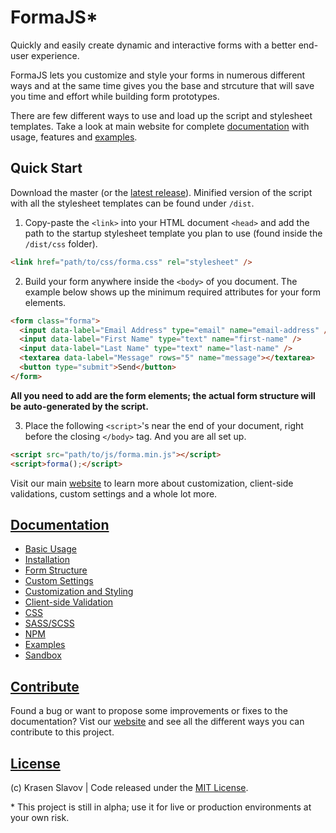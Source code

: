# FormaJS*

Quickly and easily create dynamic and interactive forms with a better end-user experience.

FormaJS lets you customize and style your forms in numerous different ways and at the same time gives you the base and strcuture that will save you time and effort while building form prototypes.

There are few different ways to use and load up the script and stylesheet templates. Take a look at main website for complete [documentation](https://formajs.com/index.html) with usage, features and [examples](https://formajs.com/examples/index.html).

## Quick Start

Download the master (or the [latest release](https://github.com/krasenslavov/formajs/releases)). Minified version of the script with all the stylesheet templates can be found under `/dist`.

1. Copy-paste the `<link>` into your HTML document `<head>` and add the path to the startup stylesheet template you plan to use (found inside the `/dist/css` folder).

```html
<link href="path/to/css/forma.css" rel="stylesheet" />
```

2. Build your form anywhere inside the `<body>` of you document. The example below shows up the minimum required attributes for your form elements.

```html
<form class="forma">
  <input data-label="Email Address" type="email" name="email-address" />
  <input data-label="First Name" type="text" name="first-name" />
  <input data-label="Last Name" type="text" name="last-name" />
  <textarea data-label="Message" rows="5" name="message"></textarea>
  <button type="submit">Send</button>
</form>
```

**All you need to add are the form elements; the actual form structure will be auto-generated by the script.**

3. Place the following `<script>`'s near the end of your document, right before the closing `</body>` tag. And you are all set up.

```html
<script src="path/to/js/forma.min.js"></script>
<script>forma();</script>
```

Visit our main [website](https://formajs.com/) to learn more about customization, client-side validations, custom settings and a whole lot more.

## [Documentation](https://formajs.com/)

* [Basic Usage](https://formajs.com/index.html)
* [Installation](https://formajs.com/index.html#installation)
* [Form Structure](https://formajs.com/index.html#structure)
* [Custom Settings](https://formajs.com/index.html#settings)
* [Customization and Styling](https://formajs.com/index.html#styling)
* [Client-side Validation](https://formajs.com/index.html#validation)
* [CSS](https://formajs.com/css/index.html)
* [SASS/SCSS](https://formajs.com/scss.html)
* [NPM](https://formajs.com/npm.html)
* [Examples](https://formajs.com/examples/index.html)
* [Sandbox](https://formajs.com/sandbox.html)

## [Contribute](https://formajs.com/index.html#contribute)

Found a bug or want to propose some improvements or fixes to the documentation? Vist our [website](https://formajs.com/index.html#contribute) and see all the different ways you can contribute to this project.

## [License](https://formajs.com/index.html#license)

(c) Krasen Slavov | Code released under the [MIT License](https://opensource.org/licenses/MIT).

\* This project is still in alpha; use it for live or production environments at your own risk.